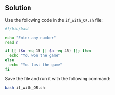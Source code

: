 ## Solution

Use the following code in the `if_with_OR.sh` file:

```bash
#!/bin/bash

echo "Enter any number"
read n

if [[ ($n -eq 15 || $n -eq 45) ]]; then
  echo "You won the game"
else
  echo "You lost the game"
fi
```

Save the file and run it with the following command:

```bash
bash if_with_OR.sh
```
